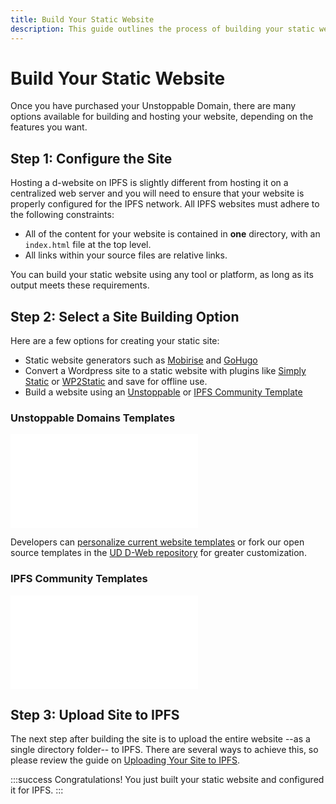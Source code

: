 ```yaml
---
title: Build Your Static Website
description: This guide outlines the process of building your static website and configuring it to work with the IPFS protocol.
---
```


# Build Your Static Website

Once you have purchased your Unstoppable Domain, there are many options available for building and hosting your website, depending on the features you want. 

## Step 1: Configure the Site

Hosting a d-website on IPFS is slightly different from hosting it on a centralized web server and you will need to ensure that your website is properly configured for the IPFS network. All IPFS websites must adhere to the following constraints:

* All of the content for your website is contained in **one** directory, with an `index.html` file at the top level.
* All links within your source files are relative links.

You can build your static website using any tool or platform, as long as its output meets these requirements.

## Step 2: Select a Site Building Option

Here are a few options for creating your static site:

* Static website generators such as [Mobirise](http://mobirise.com) and [GoHugo](https://gohugo.io)
* Convert a Wordpress site to a static website with plugins like [Simply Static](https://wordpress.org/plugins/simply-static) or [WP2Static](https://wp2static.com) and save for offline use.
* Build a website using an [Unstoppable](#unstoppable-domains-templates) or [IPFS Community Template](#ipfs-community-templates)

### Unstoppable Domains Templates

<embed src="/snippets/_ud-templates.md" />

Developers can [personalize current website templates](https://support.unstoppabledomains.com/support/solutions/articles/48001184627-personalize-our-templates) or fork our open source templates in the [UD D-Web repository](https://github.com/unstoppabledomains/decentralized-websites) for greater customization.

### IPFS Community Templates

<embed src="/snippets/_community-templates.md" />

## Step 3: Upload Site to IPFS

The next step after building the site is to upload the entire website --as a single directory folder-- to IPFS. There are several ways to achieve this, so please review the guide on [Uploading Your Site to IPFS](upload-ipfs.md).

:::success Congratulations!
You just built your static website and configured it for IPFS.
:::
